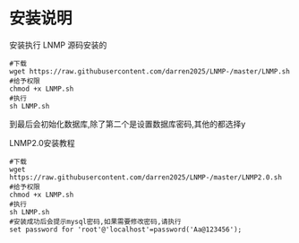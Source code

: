 # 安装说明 

安装执行 LNMP 源码安装的

```
#下载
wget https://raw.githubusercontent.com/darren2025/LNMP-/master/LNMP.sh
#给予权限
chmod +x LNMP.sh
#执行
sh LNMP.sh
```

到最后会初始化数据库,除了第二个是设置数据库密码,其他的都选择y


LNMP2.0安装教程
```
#下载
wget https://raw.githubusercontent.com/darren2025/LNMP-/master/LNMP2.0.sh
#给予权限
chmod +x LNMP.sh
#执行
sh LNMP.sh
#安装成功后会提示mysql密码,如果需要修改密码,请执行
set password for 'root'@'localhost'=password('Aa@123456');
```
